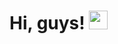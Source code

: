 # Hi, guys! <img src="https://raw.githubusercontent.com/MartinHeinz/MartinHeinz/master/wave.gif" width="30px" height="30px">
